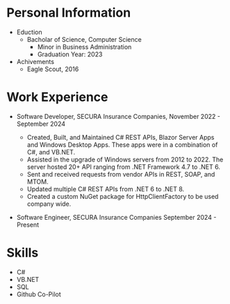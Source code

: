 # Personal Information
* Eduction
  * Bacholar of Science, Computer Science
    * Minor in Business Administration
    * Graduation Year: 2023
* Achivements
  * Eagle Scout, 2016 

# Work Experience
* Software Developer, SECURA Insurance Companies, November 2022 - September 2024
  * Created, Built, and Maintained C# REST APIs, Blazor Server Apps and Windows Desktop Apps. These apps were in a combination of C#, and VB.NET.
  * Assisted in the upgrade of Windows servers from 2012 to 2022. The server hosted 20+ API ranging from .NET Framework 4.7 to .NET 6.
  * Sent and received requests from vendor APIs in REST, SOAP, and MTOM.
  * Updated multiple C# REST APIs from .NET 6 to .NET 8.
  * Created a custom NuGet package for HttpClientFactory to be used company wide.

* Software Engineer, SECURA Insurance Companies September 2024 - Present




# Skills
* C#
* VB.NET
* SQL
* Github Co-Pilot
